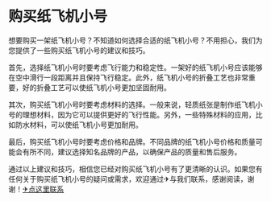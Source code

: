 # 购买纸飞机小号

想要购买一架纸飞机小号？不知道如何选择合适的纸飞机小号？不用担心，我们为您提供了一些购买纸飞机小号的建议和技巧。

首先，选择纸飞机小号时要考虑飞行能力和稳定性。一架好的纸飞机小号应该能够在空中滑行一段距离并且保持飞行稳定。此外，纸飞机小号的折叠工艺也非常重要，好的折叠工艺可以使纸飞机小号更加坚固耐用。

其次，购买纸飞机小号时要考虑材料的选择。一般来说，轻质纸张是制作纸飞机小号的理想材料，因为它可以提供更好的飞行性能。另外，一些特殊材料的应用，比如防水材料，可以使纸飞机小号更加耐用。

最后，购买纸飞机小号时要考虑价格和品牌。不同品牌的纸飞机小号价格和质量可能会有所不同，建议选择知名品牌的产品，以确保产品的质量和售后服务。

通过以上建议和技巧，相信您已经对购买纸飞机小号有了更清晰的认识。如果您有任何关于购买纸飞机小号的疑问或需求，欢迎通过✈与我们联系，感谢阅读，谢谢！[✈点这里联系](https://1.k02.cc)